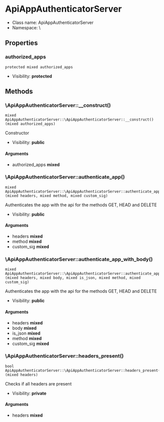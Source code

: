 ApiAppAuthenticatorServer
===============






* Class name: ApiAppAuthenticatorServer
* Namespace: \





Properties
----------


### authorized_apps

```
protected mixed authorized_apps
```





* Visibility: **protected**


Methods
-------


### \ApiAppAuthenticatorServer::__construct()

```
mixed ApiAppAuthenticatorServer::\ApiAppAuthenticatorServer::__construct()(mixed authorized_apps)
```

Constructor



* Visibility: **public**

#### Arguments

* authorized_apps **mixed**



### \ApiAppAuthenticatorServer::authenticate_app()

```
mixed ApiAppAuthenticatorServer::\ApiAppAuthenticatorServer::authenticate_app()(mixed headers, mixed method, mixed custom_sig)
```

Authenticates the app with the api for the methods GET, HEAD and DELETE



* Visibility: **public**

#### Arguments

* headers **mixed**
* method **mixed**
* custom_sig **mixed**



### \ApiAppAuthenticatorServer::authenticate_app_with_body()

```
mixed ApiAppAuthenticatorServer::\ApiAppAuthenticatorServer::authenticate_app_with_body()(mixed headers, mixed body, mixed is_json, mixed method, mixed custom_sig)
```

Authenticates the app with the api for the methods GET, HEAD and DELETE



* Visibility: **public**

#### Arguments

* headers **mixed**
* body **mixed**
* is_json **mixed**
* method **mixed**
* custom_sig **mixed**



### \ApiAppAuthenticatorServer::headers_present()

```
bool ApiAppAuthenticatorServer::\ApiAppAuthenticatorServer::headers_present()(mixed headers)
```

Checks if all headers are present



* Visibility: **private**

#### Arguments

* headers **mixed**


